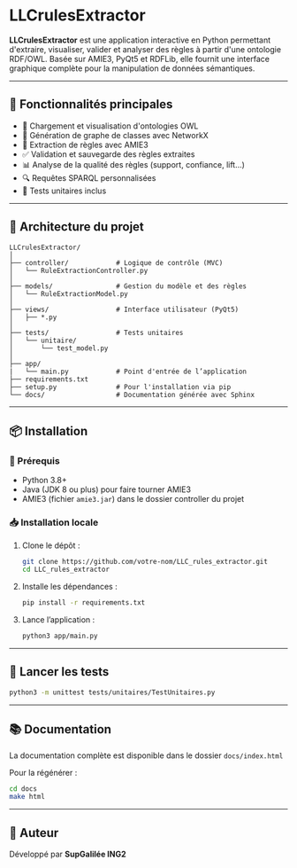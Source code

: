 # LLCrulesExtractor

**LLCrulesExtractor** est une application interactive en Python permettant d'extraire, visualiser, valider et analyser des règles à partir d'une ontologie RDF/OWL. Basée sur AMIE3, PyQt5 et RDFLib, elle fournit une interface graphique complète pour la manipulation de données sémantiques.

---

## 🚀 Fonctionnalités principales

- 📂 Chargement et visualisation d'ontologies OWL
- 🌳 Génération de graphe de classes avec NetworkX
- 🧠 Extraction de règles avec AMIE3
- ✅ Validation et sauvegarde des règles extraites
- 📊 Analyse de la qualité des règles (support, confiance, lift…)
- 🔍 Requêtes SPARQL personnalisées
- 🧪 Tests unitaires inclus

---

## 🧱 Architecture du projet

```
LLCrulesExtractor/
│
├── controller/            # Logique de contrôle (MVC)
│   └── RuleExtractionController.py
│
├── models/                # Gestion du modèle et des règles
│   └── RuleExtractionModel.py
│
├── views/                 # Interface utilisateur (PyQt5)
│   ├── *.py
│
├── tests/                 # Tests unitaires
│   └── unitaire/
│       └── test_model.py
│
├── app/
|   └── main.py            # Point d'entrée de l’application               
├── requirements.txt
├── setup.py               # Pour l'installation via pip
└── docs/                  # Documentation générée avec Sphinx
```

---

## 📦 Installation

### 🔧 Prérequis

- Python 3.8+
- Java (JDK 8 ou plus) pour faire tourner AMIE3
- AMIE3 (fichier `amie3.jar`) dans le dossier controller du projet

### 📥 Installation locale

1. Clone le dépôt :
   ```bash
   git clone https://github.com/votre-nom/LLC_rules_extractor.git
   cd LLC_rules_extractor
   ```

2. Installe les dépendances :
   ```bash
   pip install -r requirements.txt
   ```

3. Lance l’application :
   ```bash
   python3 app/main.py
   ```

---

## 🧪 Lancer les tests

```bash
python3 -m unittest tests/unitaires/TestUnitaires.py
```

---

## 📚 Documentation

La documentation complète est disponible dans le dossier `docs/index.html`

Pour la régénérer :
```bash
cd docs
make html
```

---

## 🧠 Auteur

Développé par **SupGalilée ING2**
